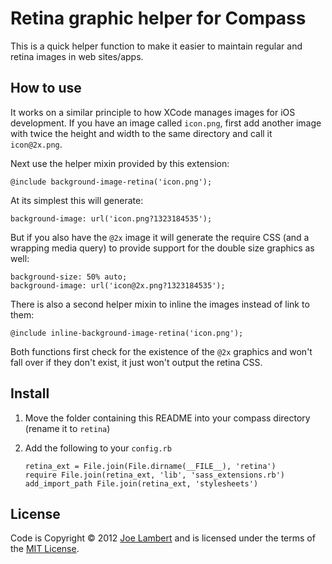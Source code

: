 # Retina graphic helper for Compass

This is a quick helper function to make it easier to maintain regular and retina images in web sites/apps.


## How to use
It works on a similar principle to how XCode manages images for iOS development. If you have an image called `icon.png`, first add another image with twice the height and width to the same directory and call it `icon@2x.png`.

Next use the helper mixin provided by this extension:

	@include background-image-retina('icon.png');
	
At its simplest this will generate:

	background-image: url('icon.png?1323184535');
	
But if you also have the `@2x` image it will generate the require CSS (and a wrapping media query) to provide support for the double size graphics as well:

	background-size: 50% auto;
    background-image: url('icon@2x.png?1323184535');

There is also a second helper mixin to inline the images instead of link to them:

	@include inline-background-image-retina('icon.png');
	
Both functions first check for the existence of the `@2x` graphics and won't fall over if they don't exist, it just won't output the retina CSS.

## Install

1.	Move the folder containing this README into your compass directory (rename it to `retina`)

2.	Add the following to your `config.rb`

		retina_ext = File.join(File.dirname(__FILE__), 'retina')
		require File.join(retina_ext, 'lib', 'sass_extensions.rb')
		add_import_path File.join(retina_ext, 'stylesheets')
	
## License

Code is Copyright &copy; 2012 [Joe Lambert](http://www.joelambert.co.uk) and is licensed under the terms of the [MIT License](http://joelambert.mit-license.org/).